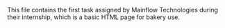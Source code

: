This file contains the first task assigned by Mainflow Technologies during their internship, which is a basic HTML page for bakery use.
